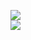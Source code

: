 [![](https://img.shields.io/badge/Made%20With-Github%20Spray-lightgrey.svg?style=for-the-badge&logo=github)](https://github.com/Annihil/github-spray#12684)  
[![](https://i.imgur.com/2DrTn0Z.gif)](https://github.com/Annihil/github-spray)